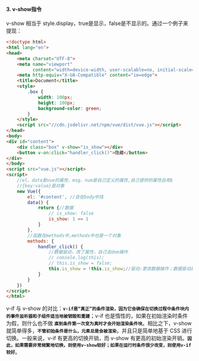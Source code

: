 #### 3. v-show指令

v-show 相当于 style.display，true是显示，false是不显示的。通过一个例子来提现：
```html
<!doctype html>
<html lang="en">
<head>
    <meta charset="UTF-8">
    <meta name="viewport"
          content="width=device-width, user-scalable=no, initial-scale=1.0, maximum-scale=1.0, minimum-scale=1.0">
    <meta http-equiv="X-UA-Compatible" content="ie=edge">
    <title>Document</title>
    <style>
        .box {
            width: 100px;
            height: 100px;
            background-color: green;
        }
    </style>
    <script src="//cdn.jsdelivr.net/npm/vue/dist/vue.js"></script>
</head>
<body>
<div id="content">
    <div class="box" v-show="is_show"></div>
    <button v-on:click="handler_click()">隐藏</button>
</div>
</body>
<script src="vue.js"></script>
<script>
    //el、data是vue的属性，msg、num是自己定义的属性,自己提供的属性会用$
    //{key:value}是对象
    new Vue({
        el: '#content', //会在body中找
        data() {
            return {//数据
                // is_show: false
                is_show: 1 == 1
            }
        },
        //函数在methods中,methods中也是一个对象
        methods: {
            handler_click() {
                //数据驱动，改了属性，自己去dom操作
                // console.log(this);
                // this.is_show = false;
                this.is_show = !this.is_show;//驱动:更改数据操作；数据驱动是更改数据驱动视图，更改完数据后改变视图
            }
        }
    })
</script>
</html>
```
 v-if 与 v-show 的对比：**`v-if是“真正”的条件渲染，因为它会确保在切换过程中条件块内的事件监听器和子组件适当地被销毁和重建`**；v-if 也是惰性的，如果在初始渲染时条件为假，则什么也不做 **`直到条件第一次变为真时才会开始渲染条件块`**。相比之下，v-show 就简单得多，**`不管初始条件是什么，元素总是会被渲染`**，并且只是简单地基于 CSS 进行切换。一般来说，v-if 有更高的切换开销，而 v-show 有更高的初始渲染开销。**`因此，如果需要非常频繁地切换，则使用v-show较好；如果在运行时条件很少改变，则使用v-if较好`**。